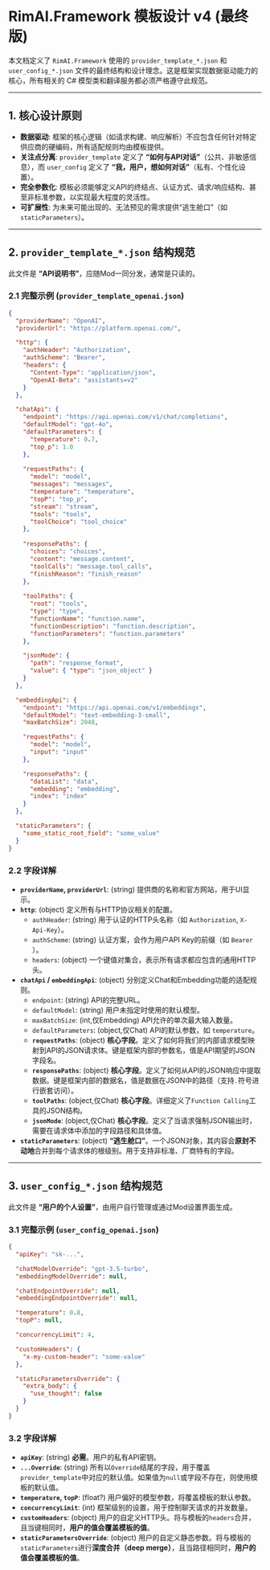 # RimAI.Framework 模板设计 v4 (最终版)

本文档定义了 `RimAI.Framework` 使用的 `provider_template_*.json` 和 `user_config_*.json` 文件的最终结构和设计理念。这是框架实现数据驱动能力的核心，所有相关的 C# 模型类和翻译服务都必须严格遵守此规范。

---

## 1. 核心设计原则

- **数据驱动**: 框架的核心逻辑（如请求构建、响应解析）不应包含任何针对特定供应商的硬编码，所有适配规则均由模板提供。
- **关注点分离**: `provider_template` 定义了 **“如何与API对话”**（公共、非敏感信息），而 `user_config` 定义了 **“我，用户，想如何对话”**（私有、个性化设置）。
- **完全参数化**: 模板必须能够定义API的终结点、认证方式、请求/响应结构、甚至非标准参数，以实现最大程度的灵活性。
- **可扩展性**: 为未来可能出现的、无法预见的需求提供“逃生舱口”（如 `staticParameters`）。

---

## 2. `provider_template_*.json` 结构规范

此文件是 **“API说明书”**，应随Mod一同分发，通常是只读的。

### 2.1 完整示例 (`provider_template_openai.json`)

```json
{
  "providerName": "OpenAI",
  "providerUrl": "https://platform.openai.com/",

  "http": {
    "authHeader": "Authorization",
    "authScheme": "Bearer",
    "headers": {
      "Content-Type": "application/json",
      "OpenAI-Beta": "assistants=v2"
    }
  },

  "chatApi": {
    "endpoint": "https://api.openai.com/v1/chat/completions",
    "defaultModel": "gpt-4o",
    "defaultParameters": {
      "temperature": 0.7,
      "top_p": 1.0
    },
    
    "requestPaths": {
      "model": "model",
      "messages": "messages",
      "temperature": "temperature",
      "topP": "top_p",
      "stream": "stream",
      "tools": "tools",
      "toolChoice": "tool_choice"
    },
    
    "responsePaths": {
      "choices": "choices",
      "content": "message.content",
      "toolCalls": "message.tool_calls",
      "finishReason": "finish_reason"
    },
    
    "toolPaths": { 
      "root": "tools",
      "type": "type",
      "functionName": "function.name",
      "functionDescription": "function.description",
      "functionParameters": "function.parameters"
    },

    "jsonMode": {
      "path": "response_format",
      "value": { "type": "json_object" }
    }
  },

  "embeddingApi": {
    "endpoint": "https://api.openai.com/v1/embeddings",
    "defaultModel": "text-embedding-3-small",
    "maxBatchSize": 2048,

    "requestPaths": {
      "model": "model",
      "input": "input"
    },

    "responsePaths": {
      "dataList": "data",
      "embedding": "embedding",
      "index": "index"
    }
  },

  "staticParameters": {
    "some_static_root_field": "some_value"
  }
}
```

### 2.2 字段详解

- **`providerName`, `providerUrl`**: (string) 提供商的名称和官方网站，用于UI显示。
- **`http`**: (object) 定义所有与HTTP协议相关的配置。
  - `authHeader`: (string) 用于认证的HTTP头名称（如 `Authorization`, `X-Api-Key`）。
  - `authScheme`: (string) 认证方案，会作为用户API Key的前缀（如 `Bearer `）。
  - `headers`: (object) 一个键值对集合，表示所有请求都应包含的通用HTTP头。
- **`chatApi` / `embeddingApi`**: (object) 分别定义Chat和Embedding功能的适配规则。
  - `endpoint`: (string) API的完整URL。
  - `defaultModel`: (string) 用户未指定时使用的默认模型。
  - `maxBatchSize`: (int,仅Embedding) API允许的单次最大输入数量。
  - `defaultParameters`: (object,仅Chat) API的默认参数，如 `temperature`。
  - **`requestPaths`**: (object) **核心字段**。定义了如何将我们的内部请求模型映射到API的JSON请求体。键是框架内部的参数名，值是API期望的JSON字段名。
  - **`responsePaths`**: (object) **核心字段**。定义了如何从API的JSON响应中提取数据。键是框架内部的数据名，值是数据在JSON中的路径（支持`.`符号进行嵌套访问）。
  - **`toolPaths`**: (object,仅Chat) **核心字段**。详细定义了`Function Calling`工具的JSON结构。
  - **`jsonMode`**: (object,仅Chat) **核心字段**。定义了当请求强制JSON输出时，需要在请求体中添加的字段路径和具体值。
- **`staticParameters`**: (object) **“逃生舱口”**。一个JSON对象，其内容会**原封不动地**合并到每个请求体的根级别。用于支持非标准、厂商特有的字段。

---

## 3. `user_config_*.json` 结构规范

此文件是 **“用户的个人设置”**，由用户自行管理或通过Mod设置界面生成。

### 3.1 完整示例 (`user_config_openai.json`)

```json
{
  "apiKey": "sk-...", 

  "chatModelOverride": "gpt-3.5-turbo",
  "embeddingModelOverride": null, 

  "chatEndpointOverride": null, 
  "embeddingEndpointOverride": null,

  "temperature": 0.8,
  "topP": null, 

  "concurrencyLimit": 4, 

  "customHeaders": {
    "x-my-custom-header": "some-value"
  },

  "staticParametersOverride": {
    "extra_body": {
      "use_thought": false
    }
  }
}
```

### 3.2 字段详解

- **`apiKey`**: (string) **必需**。用户的私有API密钥。
- **`...Override`**: (string) 所有以`Override`结尾的字段，用于覆盖`provider_template`中对应的默认值。如果值为`null`或字段不存在，则使用模板的默认值。
- **`temperature`, `topP`**: (float?) 用户偏好的模型参数，将覆盖模板的默认参数。
- **`concurrencyLimit`**: (int) 框架级别的设置，用于控制聊天请求的并发数量。
- **`customHeaders`**: (object) 用户的自定义HTTP头。将与模板的`headers`合并，且当键相同时，**用户的值会覆盖模板的值**。
- **`staticParametersOverride`**: (object) 用户的自定义静态参数。将与模板的`staticParameters`进行**深度合并（deep merge）**，且当路径相同时，**用户的值会覆盖模板的值**。

